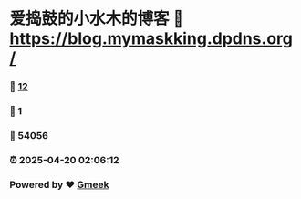 # 爱捣鼓的小水木的博客 :link: https://blog.mymaskking.dpdns.org/ 
### :page_facing_up: [12](https://blog.mymaskking.dpdns.org//tag.html) 
### :speech_balloon: 1 
### :hibiscus: 54056 
### :alarm_clock: 2025-04-20 02:06:12 
### Powered by :heart: [Gmeek](https://github.com/Meekdai/Gmeek)

